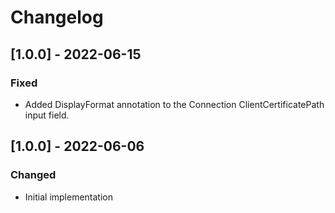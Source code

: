 # Changelog

## [1.0.0] - 2022-06-15
### Fixed
- Added DisplayFormat annotation to the Connection ClientCertificatePath input field.

## [1.0.0] - 2022-06-06
### Changed
- Initial implementation
